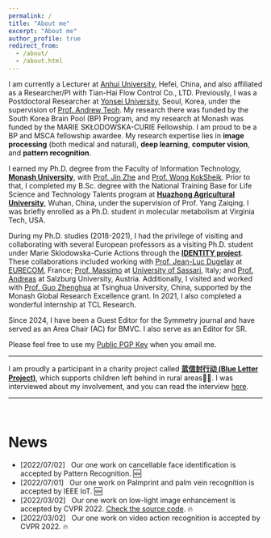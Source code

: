 ```yaml
---
permalink: /
title: "About me"
excerpt: "About me"
author_profile: true
redirect_from: 
  - /about/
  - /about.html
---
```


I am currently a Lecturer at [Anhui University](https://en.ahu.edu.cn/), Hefei, China, and also affiliated as a Researcher/PI with Tian-Hai Flow Control Co., LTD. Previously, I was a Postdoctoral Researcher at [Yonsei University](https://www.yonsei.ac.kr/), Seoul, Korea, under the supervision of [Prof. Andrew Teoh](https://scholar.google.com/citations?user=ueRkvQMAAAAJ&hl=en). My research there was funded by the South Korea Brain Pool (BP) Program, and my research at Monash was funded by the MARIE SKŁODOWSKA-CURIE Fellowship. I am proud to be a BP and MSCA fellowship awardee. My research expertise lies in **image processing** (both medical and natural), **deep learning**, **computer vision**, and **pattern recognition**.

I earned my Ph.D. degree from the Faculty of Information Technology, **[Monash University](https://monash.edu/)**, with [Prof. Jin Zhe](https://scholar.google.com/citations?hl=en&user=N-szqToAAAAJ) and [Prof. Wong KokSheik](https://scholar.google.com/citations?user=oMjrLWcAAAAJ&hl=en&oi=ao). Prior to that, I completed my B.Sc. degree with the National Training Base for Life Science and Technology Talents program at **[Huazhong Agricultural University](http://www.hzau.edu.cn/)**, Wuhan, China, under the supervision of Prof. Yang Zaiqing. I was briefly enrolled as a Ph.D. student in molecular metabolism at Virginia Tech, USA.

During my Ph.D. studies (2018-2021), I had the privilege of visiting and collaborating with several European professors as a visiting Ph.D. student under Marie Sklodowska-Curie Actions through the **[IDENTITY project](https://warwick.ac.uk/fac/sci/dcs/research/df/identity/)**. These collaborations included working with [Prof. Jean-Luc Dugelay](https://www.eurecom.fr/~dugelay/) at [EURECOM](https://www.eurecom.fr/), France; [Prof. Massimo](https://scholar.google.com/citations?user=DdyCvCgAAAAJ&hl=en) at [University of Sassari](https://en.uniss.it/), Italy; and [Prof. Andreas](https://www.cosy.sbg.ac.at/~uhl/) at Salzburg University, Austria. Additionally, I visited and worked with [Prof. Guo Zhenghua](https://scholar.google.com/citations?hl=en&user=dbR6bD0AAAAJ) at Tsinghua University, China, supported by the Monash Global Research Excellence grant. In 2021, I also completed a wonderful internship at TCL Research.

Since 2024, I have been a Guest Editor for the Symmetry journal and have served as an Area Chair (AC) for BMVC. I also serve as an Editor for SR.

Please feel free to use my [Public PGP Key](https://www.google.com/search?q=/files/publicPGP.asc) when you email me.

-----

I am proudly a participant in a charity project called [**蓝信封行动 (Blue Letter Project)**](http://www.lanxinfeng.org/), which supports children left behind in rural areas💖💖. I was interviewed about my involvement, and you can read the interview [here](https://mp.weixin.qq.com/s/bo23lhRF_RxtpezyHff_mQ).

---


<br/>

<div class="logo" style="display: none;">
<a ><img src="/images/logo/yonsei.png" style="height: 40px;"></a>
<a ><img src="/images/logo/monash.png" style="height: 40px;"></a>
<a ><img src="/images/logo/hzau.png" style="height: 40px;"></a>
<a ><img src="/images/logo/Tsinghua.png" style="height: 40px;"></a>
<a ><img src="/images/logo/vt.jpg" style="height: 40px;"></a>
<a ><img src="/images/logo/EURECOM.jpg" style="height: 40px;"></a>
<a ><img src="/images/logo/uniss.png" style="height: 40px;"></a>
<a ><img src="/images/logo/Salzburg.png" style="height: 40px;"></a>
<a ><img src="/images/logo/TCL.png" style="height: 40px;"></a>
</div>

News
======
* [2022/07/02] &nbsp; Our one work on cancellable face identification is accepted by Pattern Recognition. :new: 
* [2022/07/01] &nbsp; Our one work on Palmprint and palm vein recognition is accepted by IEEE IoT. :new:
* [2022/03/02] &nbsp; Our one work on low-light image enhancement is accepted by CVPR 2022. [Check the source code](https://github.com/TCL-AILab/Erase_Bayer-Filter_to_See_in_the_Dark). :fire: 
* [2022/03/02] &nbsp; Our one work on video action recognition is accepted by CVPR 2022. :fire: 
